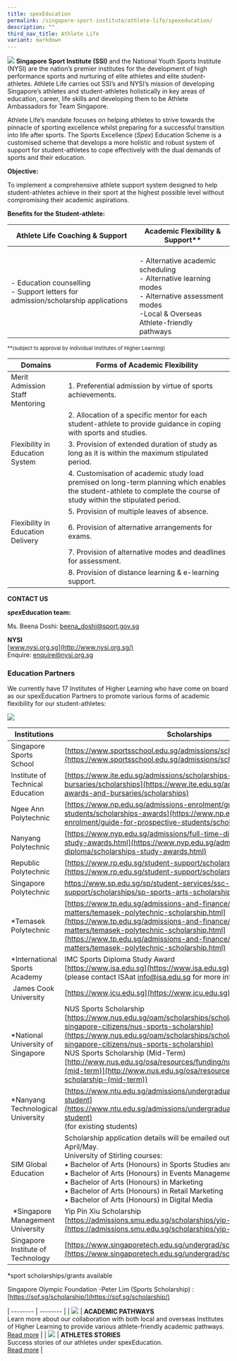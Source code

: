 ```yaml
---
title: spexEducation
permalink: /singapore-sport-institute/athlete-life/spexeducation/
description: ""
third_nav_title: Athlete Life
variant: markdown
---
```

![](/images/Our%20Work/Singapore%20Sports%20Institute/Athlete%20Life/SpexEducation/spexEducation-15-Apr.png)
**Singapore Sport Institute (SSI)** and the National Youth Sports Institute (NYSI) are the nation’s premier institutes for the development of high performance sports and nurturing of elite athletes and elite student-athletes. Athlete Life carries out SSI’s and NYSI’s mission of developing Singapore’s athletes and student-athletes holistically in key areas of education, career, life skills and developing them to be Athlete Ambassadors for Team Singapore. 

Athlete Life’s mandate focuses on helping athletes to strive towards the pinnacle of sporting excellence whilst preparing for a successful transition into life after sports. The Sports Excellence (*Spex*) Education Scheme is a customised scheme that develops a more holistic and robust system of support for student-athletes to cope effectively with the dual demands of sports and their education. 

**Objective:**

To implement a comprehensive athlete support system designed to help student-athletes achieve in their sport at the highest possible level without compromising their academic aspirations.

**Benefits for the Student-athlete:**

| Athlete Life Coaching &amp; Support	 | Academic Flexibility &amp; Support** |
| -------- | -------- | 
| - Education counselling<br>- Support letters for admission/scholarship applications | <br> - Alternative academic scheduling<br> - Alternative learning modes<br> - Alternative assessment modes<br> -Local &amp; Overseas Athlete-friendly pathways | 

<small>\*\*(subject to approval by individual Institutes of Higher Learning)</small>


| Domains	 | Forms of Academic Flexibility | 
| -------- | -------- | 
| Merit Admission Staff Mentoring| 1. Preferential admission by virtue of sports achievements. |
|| 2. Allocation of a specific mentor for each student-athlete to provide guidance in coping with sports and studies.|
|Flexibility in Education System| 3. Provision of extended duration of study as long as it is within the maximum stipulated period.|
|| 4. Customisation of academic study load premised on long-term planning which enables the student-athlete to complete the course of study within the stipulated period.
||5. Provision of multiple leaves of absence.|
|Flexibility in Education Delivery|6. Provision of alternative arrangements for exams.|
||7. Provision of alternative modes and deadlines for assessment.|
||8. Provision of distance learning &amp; e-learning support.|


**CONTACT US**

***spex*Education team:**

Ms. Beena Doshi:&nbsp;[beena_doshi@sport.gov.sg](mailto:beena_doshi@sport.gov.sg)

**NYSI**  
[www.nysi.org.sg](http://www.nysi.org.sg/)  
Enquire:&nbsp;[enquire@nysi.org.sg](mailto:enquire@nysi.org.sg)

### **Education Partners**

We currently have 17 Institutes of Higher Learning who have come on board as our spexEducation Partners to promote various forms of academic flexibility for our student-athletes:

![](/images/Our%20Work/Singapore%20Sports%20Institute/Athlete%20Life/SpexEducation/2023%20spexedu%20partners%20collage.JPG)

| Institutions | Scholarships |
| -------- | -------- | 
| Singapore Sports School	| [https://www.sportsschool.edu.sg/admissions/scholarships](https://www.sportsschool.edu.sg/admissions/scholarships)   |
|  Institute of Technical Education		| [https://www.ite.edu.sg/admissions/scholarships-awards-and-bursaries/scholarships](https://www.ite.edu.sg/admissions/scholarships-awards-and-bursaries/scholarships)  |
|Ngee Ann Polytechnic|[https://www.np.edu.sg/admissions-enrolment/guide-for-prospective-students/scholarships-awards](https://www.np.edu.sg/admissions-enrolment/guide-for-prospective-students/scholarships-awards)|
| Nanyang Polytechnic| [https://www.nyp.edu.sg/admissions/full-time-diploma/scholarships-study-awards.html](https://www.nyp.edu.sg/admissions/full-time-diploma/scholarships-study-awards.html)|
|Republic Polytechnic| [https://www.rp.edu.sg/student-support/scholarships-awards](https://www.rp.edu.sg/student-support/scholarships-awards)|
|Singapore Polytechnic|	 https://www.sp.edu.sg/sp/student-services/ssc-overview/student-support/scholarships/sp-sports-arts-scholarship|
| \*Temasek Polytechnic| [https://www.tp.edu.sg/admissions-and-finance/fees-financial-matters/temasek-polytechnic-scholarship.html](https://www.tp.edu.sg/admissions-and-finance/fees-financial-matters/temasek-polytechnic-scholarship.html](https://www.tp.edu.sg/admissions-and-finance/fees-financial-matters/temasek-polytechnic-scholarship.html)|
| \*International Sports Academy| IMC Sports Diploma Study Award <br>[https://www.isa.edu.sg](https://www.isa.edu.sg)<br>(please contact ISAat [info@isa.edu.sg](mailto:info@isa.edu.sg) for more information)|
|&nbsp;James Cook University| [https://www.jcu.edu.sg](https://www.jcu.edu.sg)|
|\*National University of Singapore|NUS Sports Scholarship<br>[https://www.nus.edu.sg/oam/scholarships/scholarships-for-freshmen-singapore-citizens/nus-sports-scholarship](https://www.nus.edu.sg/oam/scholarships/scholarships-for-freshmen-singapore-citizens/nus-sports-scholarship)<br>NUS Sports Scholarship (Mid-Term)<br>[http://www.nus.edu.sg/osa/resources/funding/nus-sports-scholarship-(mid-term)](http://www.nus.edu.sg/osa/resources/funding/nus-sports-scholarship-(mid-term))|
| \*Nanyang Technological University	| [https://www.ntu.edu.sg/admissions/undergraduate/scholarships/existing-student](https://www.ntu.edu.sg/admissions/undergraduate/scholarships/existing-student)<br>(for existing students)|
| SIM Global Education| Scholarship application details will be emailed out to all carded athlete in April/May.<br>University of Stirling courses:<br>• Bachelor of Arts (Honours) in Sports Studies and Marketing<br>• Bachelor of Arts (Honours) in Events Management<br>• Bachelor of Arts (Honours) in Marketing<br>• Bachelor of Arts (Honours) in Retail Marketing<br>• Bachelor of Arts (Honours) in Digital Media|
|&nbsp;\*Singapore Management University|Yip Pin Xiu Scholarship<br>[https://admissions.smu.edu.sg/scholarships/yip-pin-xiu-scholarship](https://admissions.smu.edu.sg/scholarships/yip-pin-xiu-scholarship)|
| Singapore Institute of Technology	| [https://www.singaporetech.edu.sg/undergrad/scholarships](https://www.singaporetech.edu.sg/undergrad/scholarships)

\*sport scholarships/grants available

Singapore Olympic Foundation -Peter Lim (Sports Scholarship) : [https://sof.sg/scholarship/](https://sof.sg/scholarship/)

| -------- | -------- | 
| ![](/images/Our%20Work/Singapore%20Sports%20Institute/Athlete%20Life/SpexEducation/04_Suzanne_Seah_Education.jpeg)    | **ACADEMIC PATHWAYS**<br>Learn more about our collaboration with both local and overseas Institutes of Higher Learning to provide various athlete-friendly academic pathways.<br>[Read more](/academic-pathways/)     | 
| ![](/images/Our%20Work/Singapore%20Sports%20Institute/Athlete%20Life/SpexEducation/VeronicaShantiPereira.png)  | **ATHLETES STORIES**<br>Success stories of our athletes under spexEducation.<br>[Read more](/athletes-stories/) |
